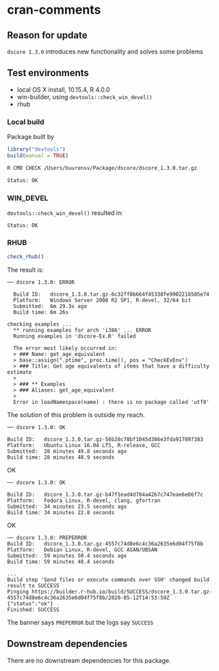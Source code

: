 cran-comments
================

## Reason for update

`dscore 1.3.0` introduces new functionality and solves some problems

## Test environments

  - local OS X install, 10.15.4, R 4.0.0
  - win-builder, using `devtools::check_win_devel()`
  - rhub

### Local build

Package built by

``` r
library("devtools")
build(manual = TRUE)
```

``` bash
R CMD CHECK /Users/buurensv/Package/dscore/dscore_1.3.0.tar.gz

Status: OK
```

### WIN\_DEVEL

`devtools::check_win_devel()` resulted in:

    Status: OK

### RHUB

``` r
check_rhub()
```

The result is:

    ── dscore 1.3.0: ERROR
    
      Build ID:   dscore_1.3.0.tar.gz-6c32ff0b664f45338fe9902216505e74
      Platform:   Windows Server 2008 R2 SP1, R-devel, 32/64 bit
      Submitted:  6m 29.3s ago
      Build time: 6m 26s
    
    checking examples ...
      ** running examples for arch 'i386' ... ERROR
      Running examples in 'dscore-Ex.R' failed
      
      The error most likely occurred in:
      > ### Name: get_age_equivalent
      > base::assign(".ptime", proc.time(), pos = "CheckExEnv")
      > ### Title: Get age equivalents of items that have a difficulty estimate
      > 
      > ### ** Examples
      > ### Aliases: get_age_equivalent
      > 
      Error in loadNamespace(name) : there is no package called 'utf8'

The solution of this problem is outside my reach.

    ── dscore 1.3.0: OK
    
    Build ID:   dscore_1.3.0.tar.gz-56b28c78bf1045d386e3fda917897383
    Platform:   Ubuntu Linux 16.04 LTS, R-release, GCC
    Submitted:  28 minutes 49.8 seconds ago
    Build time: 28 minutes 48.9 seconds

OK

    ── dscore 1.3.0: OK
    
    Build ID:   dscore_1.3.0.tar.gz-b47f1ead4d784a42b7c747eae6e66f7c
    Platform:   Fedora Linux, R-devel, clang, gfortran
    Submitted:  34 minutes 23.5 seconds ago
    Build time: 34 minutes 22.8 seconds

OK

    ── dscore 1.3.0: PREPERROR
    Build ID:   dscore_1.3.0.tar.gz-4557c74d8e6c4c36a2635e6d04f75f8b
    Platform:   Debian Linux, R-devel, GCC ASAN/UBSAN
    Submitted:  59 minutes 50.4 seconds ago
    Build time: 59 minutes 48.4 seconds
    
    ...
    Build step 'Send files or execute commands over SSH' changed build result to SUCCESS
    Pinging https://builder.r-hub.io/build/SUCCESS/dscore_1.3.0.tar.gz-4557c74d8e6c4c36a2635e6d04f75f8b/2020-05-12T14:53:59Z
    {"status":"ok"}
    Finished: SUCCESS

The banner says `PREPERROR` but the logs say `SUCCESS`

## Downstream dependencies

There are no downstream dependencies for this package.
